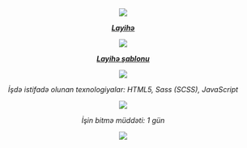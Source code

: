 <div align="center">

<img src="https://user-images.githubusercontent.com/73097560/115834477-dbab4500-a447-11eb-908a-139a6edaec5c.gif">

**_[Layihə](https://isbendiyarovanezrin.github.io/TrafalgarLandingPage.github.io/)_** <br>

<img src="https://user-images.githubusercontent.com/73097560/115834477-dbab4500-a447-11eb-908a-139a6edaec5c.gif">

**_[Layihə şablonu](https://www.figma.com/proto/EWmzcVkd7qbP5Nf7iMvuqP/Trafalgar-Landing-Page?node-id=1%3A2&scaling=scale-down-width&page-id=0%3A1)_** <br>

<img src="https://user-images.githubusercontent.com/73097560/115834477-dbab4500-a447-11eb-908a-139a6edaec5c.gif">

_İşdə istifadə olunan texnologiyalar: HTML5, Sass (SCSS), JavaScript_ <br>

<img src="https://user-images.githubusercontent.com/73097560/115834477-dbab4500-a447-11eb-908a-139a6edaec5c.gif">

_İşin bitmə müddəti: 1 gün_

<img src="https://user-images.githubusercontent.com/73097560/115834477-dbab4500-a447-11eb-908a-139a6edaec5c.gif">

<div>
